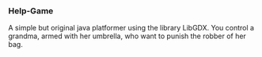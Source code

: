### Help-Game ###

A simple but original java platformer using the library LibGDX. You control a grandma, armed with her umbrella, who want to punish the robber of her bag.
